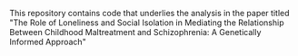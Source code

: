 This repository contains code that underlies the analysis in the paper titled "The Role of Loneliness and Social Isolation in Mediating the Relationship Between Childhood Maltreatment and Schizophrenia: A Genetically Informed Approach"
